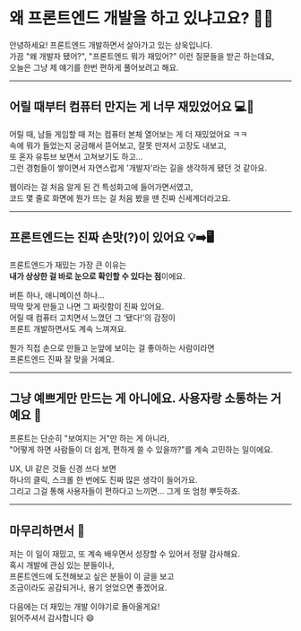 # 왜 프론트엔드 개발을 하고 있냐고요? 👨‍💻

안녕하세요! 프론트엔드 개발하면서 살아가고 있는 상욱입니다.  
가끔 "왜 개발자 됐어?", "프론트엔드 뭐가 재밌어?" 이런 질문들을 받곤 하는데요,  
오늘은 그냥 제 얘기를 한번 편하게 풀어보려고 해요.

---

## 어릴 때부터 컴퓨터 만지는 게 너무 재밌었어요 💻🔧

어릴 때, 남들 게임할 때 저는 컴퓨터 본체 열어보는 게 더 재밌었어요 ㅋㅋ  
속에 뭐가 들었는지 궁금해서 뜯어보고, 잘못 만져서 고장도 내보고,  
또 혼자 유튜브 보면서 고쳐보기도 하고…  
그런 경험들이 쌓이면서 자연스럽게 '개발자'라는 길을 생각하게 됐던 것 같아요.

웹이라는 걸 처음 알게 된 건 특성화고에 들어가면서였고,  
코드 몇 줄로 화면에 뭔가 뜨는 걸 처음 봤을 땐 진짜 신세계더라고요.

---

## 프론트엔드는 진짜 손맛(?)이 있어요 💡➡️🖥️

프론트엔드가 재밌는 가장 큰 이유는  
**내가 상상한 걸 바로 눈으로 확인할 수 있다는 점**이에요.

버튼 하나, 애니메이션 하나…  
딱딱 맞게 만들고 나면 그 짜릿함이 진짜 있어요.  
어릴 때 컴퓨터 고치면서 느꼈던 그 ‘됐다!’의 감정이  
프론트 개발하면서도 계속 느껴져요.

뭔가 직접 손으로 만들고 눈앞에 보이는 걸 좋아하는 사람이라면  
프론트엔드 진짜 잘 맞을 거예요.

---

## 그냥 예쁘게만 만드는 게 아니에요. 사용자랑 소통하는 거예요 🎨

프론트는 단순히 "보여지는 거"만 하는 게 아니라,  
"어떻게 하면 사람들이 더 쉽게, 편하게 쓸 수 있을까?"를 계속 고민하는 일이에요.

UX, UI 같은 것들 신경 쓰다 보면  
하나의 클릭, 스크롤 한 번에도 진짜 많은 생각이 들어가요.  
그리고 그걸 통해 사용자들이 편하다고 느끼면… 그게 또 엄청 뿌듯하죠.

---

## 마무리하면서 🙏

저는 이 일이 재밌고, 또 계속 배우면서 성장할 수 있어서 정말 감사해요.  
혹시 개발에 관심 있는 분들이나,  
프론트엔드에 도전해보고 싶은 분들이 이 글을 보고  
조금이라도 공감되거나, 용기 얻었으면 좋겠어요.

다음에는 더 재밌는 개발 이야기로 돌아올게요!  
읽어주셔서 감사합니다 😄
